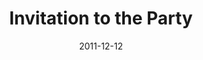 ---
layout: media
category: media
series: "RSVP"
title: "Invitation to the Party"
date: 2011-12-12
description: "Brian Tome talks about extending the invitation."
video: "https://s3.amazonaws.com/crossroadsvideomessages/rsvp03.mp4"
video-poster: "https://www.crossroads.net/uploadedfiles/rsvp03_still.jpg"
---
